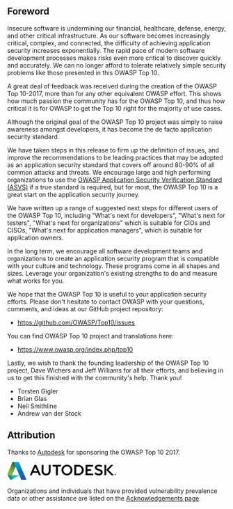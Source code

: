 ## Foreword

Insecure software is undermining our financial, healthcare, defense, energy, and other critical infrastructure. As our software becomes increasingly critical, complex, and connected, the difficulty of achieving application security increases exponentially. The rapid pace of modern software development processes makes risks even more critical to discover quickly and accurately. We can no longer afford to tolerate relatively simple security problems like those presented in this OWASP Top 10.

A great deal of feedback was received during the creation of the OWASP Top 10-2017, more than for any other equivalent OWASP effort. This shows how much passion the community has for the OWASP Top 10, and thus how critical it is for OWASP to get the Top 10 right for the majority of use cases.

Although the original goal of the OWASP Top 10 project was simply to raise awareness amongst developers, it has become the de facto application security standard. 

We have taken steps in this release to firm up the definition of issues, and improve the recommendations to be leading practices that may be adopted as an application security standard that covers off around 80-90% of all common attacks and threats. We encourage large and high performing organizations to use the [OWASP Application Security Verification Standard (ASVS)](https://www.owasp.org/index.php/ASVS) if a true standard is required, but for most, the OWASP Top 10 is a great start on the application security journey.

We have written up a range of suggested next steps for different users of the OWASP Top 10, including "What's next for developers", "What's next for testers", "What's next for organizations" which is suitable for CIOs and CISOs, "What's next for application managers", which is suitable for application owners.

In the long term, we encourage all software development teams and organizations to create an application security program that is compatible with your culture and technology. These programs come in all shapes and sizes. Leverage your organization's existing strengths to do and measure what works for you.

We hope that the OWASP Top 10 is useful to your application security efforts. Please don't hesitate to contact OWASP with your questions, comments, and ideas at our GitHub project repository:

* https://github.com/OWASP/Top10/issues

You can find OWASP Top 10 project and translations here:

* https://www.owasp.org/index.php/top10

Lastly, we wish to thank the founding leadership of the OWASP Top 10 project, Dave Wichers and Jeff Williams for all their efforts, and believing in us to get this finished with the community's help. Thank you!

* Torsten Gigler
* Brian Glas
* Neil Smithline
* Andrew van der Stock

## Attribution
Thanks to [Autodesk](https://www.autodesk.com) for sponsoring the OWASP Top 10 2017.

[![Autodesk](images/Autodesk-logo.png)](https://www.autodesk.com)

Organizations and individuals that have provided vulnerability prevalence data or other assistance are listed on the [Acknowledgements page](0xd1-data-contributors.md).
